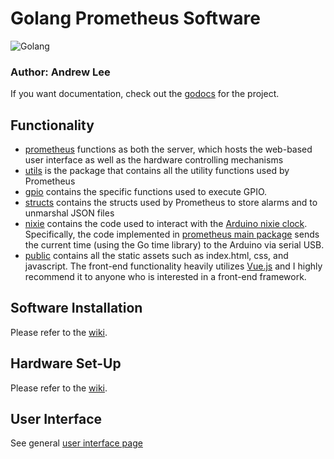# Golang Prometheus Software

![Golang](https://68.media.tumblr.com/93601f0c11deeb9189b152096ffe8ec3/tumblr_ormg9e9Zr51s5a4bko1_1280.png)

### Author: Andrew Lee

If you want documentation, check out the [godocs](https://godoc.org/github.com/gilgameshskytrooper/prometheus) for the project.

## Functionality

- [prometheus](https://godoc.org/github.com/gilgameshskytrooper/prometheus/prometheus) functions as both the server, which hosts the web-based user interface as well as the hardware controlling mechanisms
- [utils](https://godoc.org/github.com/gilgameshskytrooper/prometheus/utils) is the package that contains all the utility functions used by Prometheus
- [gpio](https://godoc.org/github.com/gilgameshskytrooper/prometheus/gpio) contains the specific functions used to execute GPIO.
- [structs](https://godoc.org/github.com/gilgameshskytrooper/prometheus/structs) contains the structs used by Prometheus to store alarms and to unmarshal JSON files
- [nixie](https://godoc.org/github.com/gilgameshskytrooper/prometheus/nixie) contains the code used to interact with the [Arduino nixie clock](https://gra-afch.com/product-category/shield-nixie-clock-for-arduino/). Specifically, the code implemented in [prometheus main package](https://github.com/gilgameshskytrooper/prometheus/blob/master/prometheus.go) sends the current time (using the Go time library) to the Arduino via serial USB.
- [public](public/) contains all the static assets such as index.html, css, and javascript. The front-end functionality heavily utilizes [Vue.js](https://vuejs.org/) and I highly recommend it to anyone who is interested in a front-end framework.

## Software Installation
Please refer to the [wiki](https://github.com/gilgameshskytrooper/prometheus/wiki/Software).


## Hardware Set-Up
Please refer to the [wiki](https://github.com/gilgameshskytrooper/prometheus/wiki/Hardware).


## User Interface
See general [user interface page](https://github.com/gilgameshskytrooper/Prometheus/wiki/User-Interface-Tutorial)
